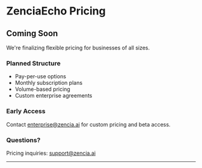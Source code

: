 # ZenciaEcho Pricing

## Coming Soon

We're finalizing flexible pricing for businesses of all sizes.

### Planned Structure
- Pay-per-use options
- Monthly subscription plans
- Volume-based pricing
- Custom enterprise agreements

### Early Access
Contact [enterprise@zencia.ai](mailto:enterprise@zencia.ai) for custom pricing and beta access.

### Questions?
Pricing inquiries: [support@zencia.ai](mailto:support@zencia.ai)

---
